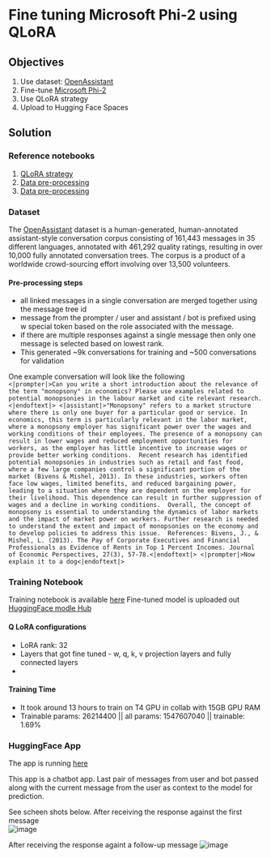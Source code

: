 # Fine tuning Microsoft Phi-2 using QLoRA

## Objectives
1. Use dataset: [OpenAssistant](https://huggingface.co/datasets/OpenAssistant/oasst1?row=0)
2. Fine-tune [Microsoft Phi-2](https://huggingface.co/microsoft/phi-2)
3. Use QLoRA strategy
4. Upload to Hugging Face Spaces

## Solution

### Reference notebooks
1. [QLoRA strategy](https://github.com/mshumer/gpt-llm-trainer/blob/main/One_Prompt___Fine_Tuned_LLaMA_2.ipynb)
2. [Data pre-processing](https://github.com/LAION-AI/Open-Assistant/blob/main/notebooks/openassistant-oasst1/getting-started.ipynb)
3. [Data pre-processing](https://huggingface.co/dfurman/Falcon-7B-Chat-v0.1/blob/main/finetune_falcon7b_oasst1_with_bnb_peft.ipynb)

### Dataset

The [OpenAssistant](https://huggingface.co/datasets/OpenAssistant/oasst1?row=0) dataset is a human-generated, human-annotated assistant-style conversation corpus consisting of 161,443 messages in 35 different languages, annotated with 461,292 quality ratings, resulting in over 10,000 fully annotated conversation trees. The corpus is a product of a worldwide crowd-sourcing effort involving over 13,500 volunteers.

#### Pre-processing steps
- all linked messages in a single conversation are merged together using the message tree id
- message from the prompter / user and assistant / bot is prefixed using w special token based on the role associated with the message.
- if there are multiple responses against a single message then only one message is selected based on lowest rank.
- This generated ~9k conversations for training and ~500 conversations for validation  

One example conversation will look like the following  
`<|prompter|>Can you write a short introduction about the relevance of the term "monopsony" in economics? Please use examples related to potential monopsonies in the labour market and cite relevant research.<|endoftext|>
<|assistant|>"Monopsony" refers to a market structure where there is only one buyer for a particular good or service. In economics, this term is particularly relevant in the labor market, where a monopsony employer has significant power over the wages and working conditions of their employees. The presence of a monopsony can result in lower wages and reduced employment opportunities for workers, as the employer has little incentive to increase wages or provide better working conditions.  Recent research has identified potential monopsonies in industries such as retail and fast food, where a few large companies control a significant portion of the market (Bivens & Mishel, 2013). In these industries, workers often face low wages, limited benefits, and reduced bargaining power, leading to a situation where they are dependent on the employer for their livelihood. This dependence can result in further suppression of wages and a decline in working conditions.  Overall, the concept of monopsony is essential to understanding the dynamics of labor markets and the impact of market power on workers. Further research is needed to understand the extent and impact of monopsonies on the economy and to develop policies to address this issue.  References: Bivens, J., & Mishel, L. (2013). The Pay of Corporate Executives and Financial Professionals as Evidence of Rents in Top 1 Percent Incomes. Journal of Economic Perspectives, 27(3), 57-78.<|endoftext|>
<|prompter|>Now explain it to a dog<|endoftext|>`

### Training Notebook

Training notebook is available [here](https://github.com/sayanbanerjee32/ms-phi2-qlora-oasst1/blob/main/ms_phi2_fine_tune_q_lora.ipynb)
Fine-tuned model is uploaded out [HuggingFace modle Hub](https://huggingface.co/sayanbanerjee32/ms-phi2-qlora-oasst1)

#### Q LoRA configurations
- LoRA rank: 32
- Layers that got fine tuned - w, q, k, v projection layers and fully connected layers
- 

#### Training Time
- It took around 13 hours to train on T4 GPU in collab with 15GB GPU RAM
- Trainable params: 26214400 || all params: 1547607040 || trainable: 1.69%


### HuggingFace App

The app is running [here](https://huggingface.co/spaces/sayanbanerjee32/askme-ms-phi2-qlora-oasst1)

This app is a chatbot app. Last pair of messages from user and bot passed along with the current message from the user as context to the model for prediction.

See scheen shots below. 
After receiving the response against the first message  
![image](https://github.com/user-attachments/assets/beba3c59-460f-41cf-873d-8caec568c365)

After receiving the response againt a follow-up message
![image](https://github.com/user-attachments/assets/fca79952-f39c-4b89-aaf0-b50b7ceac68b)

